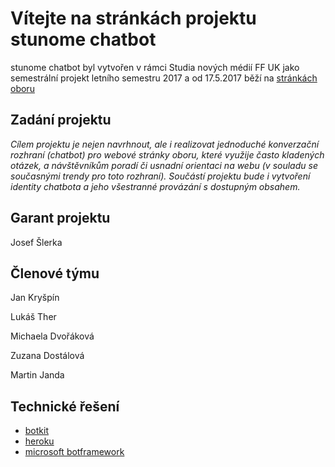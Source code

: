 # Vítejte na stránkách projektu stunome chatbot

stunome chatbot byl vytvořen v rámci Studia nových médií FF UK jako semestrální projekt letního semestru 2017 a od 17.5.2017 běží na [stránkách oboru](http://novamedia.ff.cuni.cz/)

## Zadání projektu

_Cílem projektu je nejen navrhnout, ale i realizovat jednoduché konverzační rozhraní (chatbot) pro webové stránky oboru, které využije často kladených otázek, a návštěvníkům poradí či usnadní orientaci na webu (v souladu se současnými trendy pro toto rozhraní). Součástí projektu bude i vytvoření identity chatbota a jeho všestranné provázání s dostupným obsahem._

## Garant projektu

Josef Šlerka

## Členové týmu

Jan Kryšpín

Lukáš Ther

Michaela Dvořáková

Zuzana Dostálová

Martin Janda

## Technické řešení

- [botkit](https://www.botkit.ai/)
- [heroku](https://www.heroku.com/)
- [microsoft botframework](https://dev.botframework.com/)
